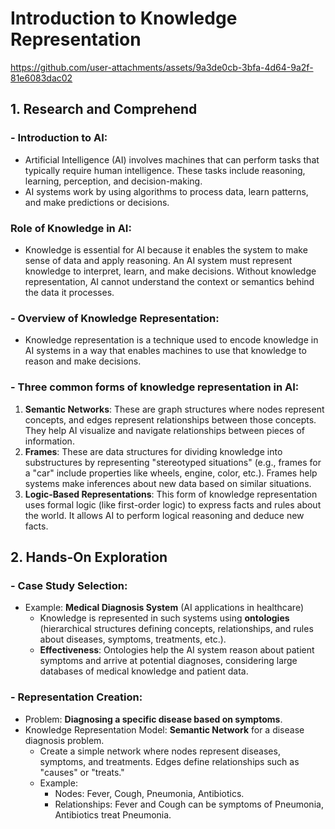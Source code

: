 # **Introduction to Knowledge Representation**

https://github.com/user-attachments/assets/9a3de0cb-3bfa-4d64-9a2f-81e6083dac02

## 1. **Research and Comprehend**

### - **Introduction to AI:**

  - Artificial Intelligence (AI) involves machines that can perform tasks that typically require human intelligence. These tasks include reasoning, learning, perception, and decision-making.
  - AI systems work by using algorithms to process data, learn patterns, and make predictions or decisions.

###  **Role of Knowledge in AI:**
   - Knowledge is essential for AI because it enables the system to make sense of data and apply reasoning. An AI system must represent knowledge to interpret, learn, and make decisions. Without knowledge representation, AI cannot understand the context or semantics behind the data it processes.

### - **Overview of Knowledge Representation:**
  - Knowledge representation is a technique used to encode knowledge in AI systems in a way that enables machines to use that knowledge to reason and make decisions.
### - Three common forms of knowledge representation in AI:
1. **Semantic Networks**: These are graph structures where nodes represent concepts, and edges represent relationships between those concepts. They help AI visualize and navigate relationships between pieces of information.
2. **Frames**: These are data structures for dividing knowledge into substructures by representing "stereotyped situations" (e.g., frames for a "car" include properties like wheels, engine, color, etc.). Frames help systems make inferences about new data based on similar situations.
3. **Logic-Based Representations**: This form of knowledge representation uses formal logic (like first-order logic) to express facts and rules about the world. It allows AI to perform logical reasoning and deduce new facts.

## 2.  **Hands-On Exploration**
### - **Case Study Selection:**
  - Example: **Medical Diagnosis System** (AI applications in healthcare)
    - Knowledge is represented in such systems using **ontologies** (hierarchical structures defining concepts, relationships, and rules about diseases, symptoms, treatments, etc.).
    - **Effectiveness**: Ontologies help the AI system reason about patient symptoms and arrive at potential diagnoses, considering large databases of medical knowledge and patient data.
### - **Representation Creation:**
  - Problem: **Diagnosing a specific disease based on symptoms**.
  - Knowledge Representation Model: **Semantic Network** for a disease diagnosis problem.
    - Create a simple network where nodes represent diseases, symptoms, and treatments. Edges define relationships such as "causes" or "treats."
    - Example:
      - Nodes: Fever, Cough, Pneumonia, Antibiotics.
      - Relationships: Fever and Cough can be symptoms of Pneumonia, Antibiotics treat Pneumonia.
